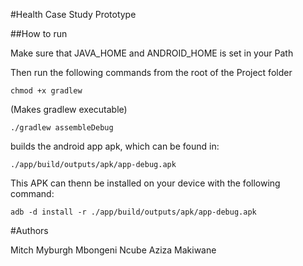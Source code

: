 #Health Case Study Prototype

##How to run

Make sure that JAVA_HOME and ANDROID_HOME is set in your Path

Then run the following commands from the root of the Project folder
```
chmod +x gradlew
```
(Makes gradlew executable)
```
./gradlew assembleDebug
```
builds the android app apk, which can be found in:
```
./app/build/outputs/apk/app-debug.apk
```
This APK can thenn be installed on your device with the following command:
```
adb -d install -r ./app/build/outputs/apk/app-debug.apk
```

#Authors

Mitch Myburgh
Mbongeni Ncube
Aziza Makiwane
